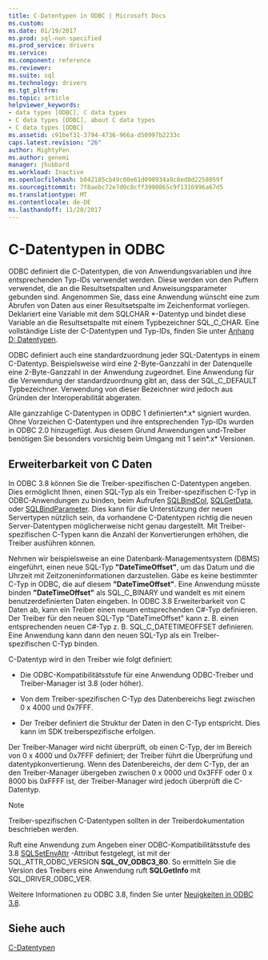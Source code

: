 ```yaml
---
title: C-Datentypen in ODBC | Microsoft Docs
ms.custom: 
ms.date: 01/19/2017
ms.prod: sql-non-specified
ms.prod_service: drivers
ms.service: 
ms.component: reference
ms.reviewer: 
ms.suite: sql
ms.technology: drivers
ms.tgt_pltfrm: 
ms.topic: article
helpviewer_keywords:
- data types [ODBC], C data types
- C data types [ODBC], about C data types
- C data types [ODBC]
ms.assetid: c91bef31-3794-4736-966a-d50997b2233c
caps.latest.revision: "26"
author: MightyPen
ms.author: genemi
manager: jhubbard
ms.workload: Inactive
ms.openlocfilehash: b042185cb49c00e61d090934a9c8ed8d2258059f
ms.sourcegitcommit: 7f8aebc72e7d0c8cff3990865c9f1316996a67d5
ms.translationtype: MT
ms.contentlocale: de-DE
ms.lasthandoff: 11/20/2017
---
```

# <a name="c-data-types-in-odbc"></a>C-Datentypen in ODBC
ODBC definiert die C-Datentypen, die von Anwendungsvariablen und ihre entsprechenden Typ-IDs verwendet werden. Diese werden von den Puffern verwendet, die an die Resultsetspalten und Anweisungsparameter gebunden sind. Angenommen Sie, dass eine Anwendung wünscht eine zum Abrufen von Daten aus einer Resultsetspalte im Zeichenformat vorliegen. Deklariert eine Variable mit dem SQLCHAR *-Datentyp und bindet diese Variable an die Resultsetspalte mit einem Typbezeichner SQL_C_CHAR. Eine vollständige Liste der C-Datentypen und Typ-IDs, finden Sie unter [Anhang D: Datentypen](../../../odbc/reference/appendixes/appendix-d-data-types.md).  
  
 ODBC definiert auch eine standardzuordnung jeder SQL-Datentyps in einem C-Datentyp. Beispielsweise wird eine 2-Byte-Ganzzahl in der Datenquelle eine 2-Byte-Ganzzahl in der Anwendung zugeordnet. Eine Anwendung für die Verwendung der standardzuordnung gibt an, dass der SQL_C_DEFAULT Typbezeichner. Verwendung von dieser Bezeichner wird jedoch aus Gründen der Interoperabilität abgeraten.  
  
 Alle ganzzahlige C-Datentypen in ODBC 1 definierten*.x* signiert wurden. Ohne Vorzeichen C-Datentypen und ihre entsprechenden Typ-IDs wurden in ODBC 2.0 hinzugefügt. Aus diesem Grund Anwendungen und-Treiber benötigen Sie besonders vorsichtig beim Umgang mit 1 sein*.x* Versionen.  
  
## <a name="c-data-type-extensibility"></a>Erweiterbarkeit von C Daten  
 In ODBC 3.8 können Sie die Treiber-spezifischen C-Datentypen angeben. Dies ermöglicht Ihnen, einen SQL-Typ als ein Treiber-spezifischen C-Typ in ODBC-Anwendungen zu binden, beim Aufrufen [SQLBindCol](../../../odbc/reference/syntax/sqlbindcol-function.md), [SQLGetData](../../../odbc/reference/syntax/sqlgetdata-function.md), oder [SQLBindParameter](../../../odbc/reference/syntax/sqlbindparameter-function.md). Dies kann für die Unterstützung der neuen Servertypen nützlich sein, da vorhandene C-Datentypen richtig die neuen Server-Datentypen möglicherweise nicht genau dargestellt. Mit Treiber-spezifischen C-Typen kann die Anzahl der Konvertierungen erhöhen, die Treiber ausführen können.  
  
 Nehmen wir beispielsweise an eine Datenbank-Managementsystem (DBMS) eingeführt, einen neue SQL-Typ **"DateTimeOffset"**, um das Datum und die Uhrzeit mit Zeitzoneninformationen darzustellen. Gäbe es keine bestimmter C-Typ in ODBC, die auf diesem **"DateTimeOffset"**. Eine Anwendung müsste binden **"DateTimeOffset"** als SQL_C_BINARY und wandelt es mit einem benutzerdefinierten Daten eingeben. In ODBC 3.8 Erweiterbarkeit von C Daten ab, kann ein Treiber einen neuen entsprechenden C#-Typ definieren. Der Treiber für den neuen SQL-Typ "DateTimeOffset" kann z. B. einen entsprechenden neuen C#-Typ z. B. SQL_C_DATETIMEOFFSET definieren. Eine Anwendung kann dann den neuen SQL-Typ als ein Treiber-spezifischen C-Typ binden.  
  
 C-Datentyp wird in den Treiber wie folgt definiert:  
  
-   Die ODBC-Kompatibilitätsstufe für eine Anwendung ODBC-Treiber und Treiber-Manager ist 3.8 (oder höher).  
  
-   Von dem Treiber-spezifischen C-Typ des Datenbereichs liegt zwischen 0 x 4000 und 0x7FFF.  
  
-   Der Treiber definiert die Struktur der Daten in den C-Typ entspricht.  Dies kann im SDK treiberspezifische erfolgen.  
  
 Der Treiber-Manager wird nicht überprüft, ob einen C-Typ, der im Bereich von 0 x 4000 und 0x7FFF definiert; der Treiber führt die Überprüfung und datentypkonvertierung. Wenn des Datenbereichs, der dem C-Typ, der an den Treiber-Manager übergeben zwischen 0 x 0000 und 0x3FFF oder 0 x 8000 bis 0xFFFF ist, der Treiber-Manager wird jedoch überprüft die C-Datentyp.  
  
> [!NOTE]  
>  Treiber-spezifischen C-Datentypen sollten in der Treiberdokumentation beschrieben werden.  
  
 Ruft eine Anwendung zum Angeben einer ODBC-Kompatibilitätsstufe des 3.8 [SQLSetEnvAttr](../../../odbc/reference/syntax/sqlsetenvattr-function.md) -Attribut festgelegt, ist mit der SQL_ATTR_ODBC_VERSION **SQL_OV_ODBC3_80**. So ermitteln Sie die Version des Treibers eine Anwendung ruft **SQLGetInfo** mit SQL_DRIVER_ODBC_VER.  
  
 Weitere Informationen zu ODBC 3.8, finden Sie unter [Neuigkeiten in ODBC 3.8](../../../odbc/reference/what-s-new-in-odbc-3-8.md).  
  
## <a name="see-also"></a>Siehe auch  
 [C-Datentypen](../../../odbc/reference/appendixes/c-data-types.md)
